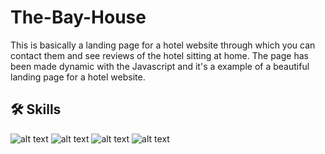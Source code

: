 # The-Bay-House

This is basically a landing page for a hotel website through which you can contact them and see reviews of the hotel sitting at home. The page has been made dynamic with the Javascript and it's a example of a beautiful landing page for a hotel website.

## 🛠 Skills

![alt text](https://upload.wikimedia.org/wikipedia/commons/thumb/6/61/HTML5_logo_and_wordmark.svg/280px-HTML5_logo_and_wordmark.svg.png)
![alt text](https://upload.wikimedia.org/wikipedia/commons/thumb/d/d5/CSS3_logo_and_wordmark.svg/200px-CSS3_logo_and_wordmark.svg.png)
![alt text](https://upload.wikimedia.org/wikipedia/commons/thumb/b/b2/Bootstrap_logo.svg/260px-Bootstrap_logo.svg.png)
![alt text](https://cdn.iconscout.com/icon/free/png-256/javascript-3629449-3031512.png)
